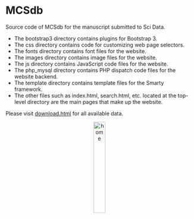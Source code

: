 # MCSdb
Source code of MCSdb for the manuscript submitted to Sci Data.

- The bootstrap3 directory contains plugins for Bootstrap 3.
- The css directory contains code for customizing web page selectors.
- The fonts directory contains font files for the website.
- The images directory contains image files for the website.
- The js directory contains JavaScript code files for the website.
- The php_mysql directory contains PHP dispatch code files for the website backend.
- The template directory contains template files for the Smarty framework.
- The other files such as index.html, search.html, etc. located at the top-level directory are the main pages that make up the website.

Please visit [download.html](http://www.cellknowledge.com.cn:82/mcsdb/download.html) for all available data.

<div style="text-align:center;">
<img src="https://user-images.githubusercontent.com/131874085/234572653-083982d3-4184-4fe1-bf8b-b00749a77999.jpg" alt="home" style="width:25%">
 </div>
